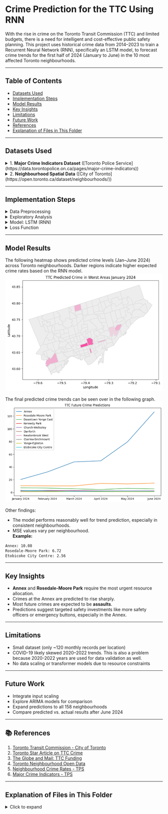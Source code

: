 # Crime Prediction for the TTC Using RNN

With the rise in crime on the Toronto Transit Commission (TTC) and limited budgets, there is a need for intelligent and cost-effective public safety planning. This project uses historical crime data from 2014–2023 to train a Recurrent Neural Network (RNN), specifically an LSTM model, to forecast crime trends for the first half of 2024 (January to June) in the 10 most affected Toronto neighbourhoods.

---

## Table of Contents
- [Datasets Used](#datasets-used)
- [Implementation Steps](#implementation-steps)
- [Model Results](#model-results)
- [Key Insights](#key-insights)
- [Limitations](#limitations)
- [Future Work](#future-work)
- [References](#references)
- [Explanation of Files in This Folder](#explanation-of-files-in-this-folder)

---

## Datasets Used

<details>
<summary>1. <strong>Major Crime Indicators Dataset</strong> ([Toronto Police Service](https://data.torontopolice.on.ca/pages/major-crime-indicators))</summary>

- Crimes from Jan 2014 to Dec 2023 (~400,000 records)
- Filtered for crimes related to the TTC
- Focused columns:
  - `OCC_DATE` (occurrence date)
  - `NEIGHBOURHOOD_158` (Toronto neighbourhood)
  - `MCI_CATEGORY` (crime type): Assault, Robbery, Auto Theft, Theft Over, Break and Enter
</details>

<details>
<summary>2. <strong>Neighbourhood Spatial Data</strong> ([City of Toronto](https://open.toronto.ca/dataset/neighbourhoods/))</summary>

- Used for heatmap visualization
- Contains Toronto's official neighbourhood boundaries
</details>

---

## Implementation Steps

<details>
<summary>Data Preprocessing</summary>

- Filtered to include only TTC-related incidents
- Dropped unnecessary columns
- Aggregated crimes monthly by neighbourhood
</details>

<details>
<summary>Exploratory Analysis</summary>

#### Crime Category Trends by Location

- **Crime Types by Neighbourhood:**  
  A multi-line graph visualizing how different types of crime (e.g., Assault, Robbery, etc.) vary over time for the most affected neighbourhoods.  
  ![Crime Types Over Time](Figures/output.png)

#### Top 10 Locations by Crime Count

- **Top 10 Crime Locations:**  
  A bar chart showing which Toronto neighbourhoods had the highest number of TTC-related crimes.  
  ![Top 10 Crime Locations](Figures/top_10.png)

#### Monthly Crime Count Trends

Each of the top 10 neighbourhoods had its TTC crime data grouped and visualized by month (2014–2023). This helped identify seasonal trends and prepare input for the LSTM model.

- ![Annex](Figures/TTC_Crime_Counts_Annex.png)
- ![Rosedale-Moore Park](Figures/TTC_Crime_Counts_Rosedale.png)
- ![Danforth](Figures/TTC_Crime_Counts_Danforth.png)
- ![Kennedy Park](Figures/TTC_Crime_Counts_Kennedy.png)
- ![Yonge-Eglinton](Figures/TTC_Crime_Counts_Yonge_Eglinton.png)
- ![Yonge East](Figures/TTC_Crime_Counts_Yonge_East.png)
- ![Clairelea-Birchmount](Figures/TTC_Crime_Counts_Clairelea.png)

</details>

<details>
<summary>Model: LSTM (RNN)</summary>

- Grouped monthly counts as time series
- Used `TimeSeriesGenerator` with batch size = 4 (chosen based on testing different values)
- Dataset split:
  - 70% Training (2014–2020)
  - 20% Validation (2021–2022)
  - 10% Test (2023)
</details>

<details>
<summary>Loss Function</summary>

- Mean Squared Error (MSE)  
- Chosen for penalizing large errors
</details>

---

## Model Results

The following heatmap shows predicted crime levels (Jan–June 2024) across Toronto neighbourhoods. Darker regions indicate higher expected crime rates based on the RNN model.  
![PredictedCrime](Figures/TTC_Predicted_Crime.gif)

The final predicted crime trends can be seen over in the following graph.  
![PredictedCrimeFig](Figures/predicted_crime.png)

Other findings:
- The model performs reasonably well for trend prediction, especially in consistent neighbourhoods.
- MSE values vary per neighbourhood.  
  **Example:**
```
Annex: 10.08
Rosedale-Moore Park: 6.72
Etobicoke City Centre: 2.56
```
---

## Key Insights

- **Annex** and **Rosedale-Moore Park** require the most urgent resource allocation.
- Crimes at the Annex are predicted to rise sharply.
- Most future crimes are expected to be **assaults**.
- Predictions suggest targeted safety investments like more safety officers or emergency buttons, especially in the Annex.

---

## Limitations

- Small dataset (only ~120 monthly records per location)
- COVID-19 likely skewed 2020–2022 trends. This is also a problem because 2020-2022 years are used for data validation as well. 
- No data scaling or transformer models due to resource constraints

---

## Future Work

- Integrate input scaling
- Explore ARIMA models for comparison
- Expand predictions to all 158 neighbourhoods
- Compare predicted vs. actual results after June 2024

---

## 📚 References

1. [Toronto Transit Commission - City of Toronto](https://www.toronto.ca/city-government/accountability-operations-customer-service/city-administration/city-managers-office/agencies-corporations/agencies/toronto-transit-commission/)
2. [Toronto Star Article on TTC Crime](https://www.thestar.com/news/gta/major-crime-on-toronto-public-transit-up-by-double-digit-figures-since-start-of-year/article_62dc9639-2043-5d82-9eaa-efa541434820.html)
3. [The Globe and Mail: TTC Funding](https://www.theglobeandmail.com/canada/article-ttc-costs-subsidies-ridership/)
4. [Toronto Neighbourhood Open Data](https://open.toronto.ca/dataset/neighbourhoods/)
5. [Neighbourhood Crime Rates - TPS](https://data.torontopolice.on.ca/datasets/TorontoPS::neighbourhood-crime-rates-open-data/explore)
6. [Major Crime Indicators - TPS](https://data.torontopolice.on.ca/pages/major-crime-indicators)

---

## Explanation of Files in This Folder

<details>
<summary>Click to expand</summary>

- **Major_Crime_Indicators_Open_Data.csv**:  
Original dataset by the Toronto Police Service which contains information on reported crimes. Please note the dataset is updated periodically; however, for this project, the dataset used is up to the end of December 2023.

- **Data Preprocessing.ipynb**:  
Takes the original dataset and creates a new CSV keeping only the rows related to crime incidents that happened on the TTC. Produces `Processed_crime_dataset.csv`.

- **Processed_crime_dataset.csv**:  
Resulting dataset after initial processing, which involves removing all rows that aren’t related to TTC. This dataset, containing ~11,000 records, is used for data analysis and modeling.

- **TTC Crime Model Implementation.ipynb**:  
Contains all code for the initial analysis of data (including identifying the top 10 most problematic neighbourhoods), graphing trends, training the RNN model, and visualizing crime on a map.

- **Neighbourhoods.geojson**:  
Original dataset by the City of Toronto Open Data with information on all of Toronto’s neighbourhoods. Used by GeoPandas for mapping neighbourhoods in the visualizations.
</details>
